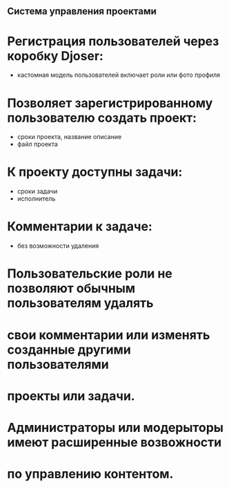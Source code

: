 ## Система управления проектами

# Регистрация пользователей через коробку Djoser:
- кастомная модель пользователей включает роли или фото профиля
# Позволяет зарегистрированному пользователю создать проект:
- сроки проекта, название описание
- файл проекта
# К проекту доступны задачи:
- сроки задачи
- исполнитель
# Комментарии к задаче:
- без возможности удаления

# Пользовательские роли не позволяют обычным пользователям удалять
# свои комментарии или изменять созданные другими пользователями
# проекты или задачи.
# Администраторы или модерыторы имеют расширенные возвожности
# по управлению контентом.
